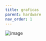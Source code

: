 ```yaml
---
title: graficas 
parent: hardware
nav_order: 1
---
```

![image](https://github.com/user-attachments/assets/7e8db5be-1b13-4aca-866b-75c507255404)

